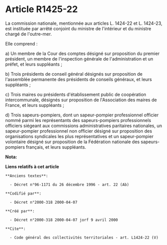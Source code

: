 # Article R1425-22

La commission nationale, mentionnée aux articles L. 1424-22 et L. 1424-23, est instituée par arrêté conjoint du ministre de
l'intérieur et du ministre chargé de l'outre-mer. 

Elle comprend : 

a) Un membre de la Cour des comptes désigné sur proposition du premier président, un membre de l'inspection générale de
l'administration et un préfet, et leurs suppléants ; 

b) Trois présidents de conseil général désignés sur proposition de l'assemblée permanente des présidents de conseils
généraux, et leurs suppléants ; 

c) Trois maires ou présidents d'établissement public de coopération intercommunale, désignés sur proposition de l'Association
des maires de France, et leurs suppléants ; 

d) Trois sapeurs-pompiers, dont un sapeur-pompier professionnel officier nommé parmi les représentants des sapeurs-pompiers
professionnels officiers siégeant aux commissions administratives paritaires nationales, un sapeur-pompier professionnel non
officier désigné sur proposition des organisations syndicales les plus représentatives et un sapeur-pompier volontaire
désigné sur proposition de la Fédération nationale des sapeurs-pompiers français, et leurs suppléants.

**Nota:**



**Liens relatifs à cet article**

	**Anciens textes**:

	  - Décret n°96-1171 du 26 décembre 1996 - art. 22 (Ab)

	**Codifié par**:

	  - Décret n°2000-318 2000-04-07

	**Créé par**:

	  - Décret n°2000-318 2000-04-07 jorf 9 avril 2000

	**Cite**:

	  - Code général des collectivités territoriales - art. L1424-22 (V)
